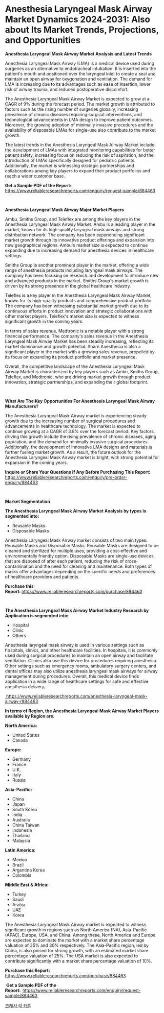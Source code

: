 <p><h1>Anesthesia Laryngeal Mask Airway Market Dynamics 2024-2031: Also about Its Market Trends, Projections, and Opportunities</h1></p><p><strong>Anesthesia Laryngeal Mask Airway Market Analysis and Latest Trends</strong></p>
<p><p>Anesthesia Laryngeal Mask Airway (LMA) is a medical device used during surgeries as an alternative to endotracheal intubation. It is inserted into the patient's mouth and positioned over the laryngeal inlet to create a seal and maintain an open airway for oxygenation and ventilation. The demand for LMA is increasing due to its advantages such as ease of insertion, lower risk of airway trauma, and reduced postoperative discomfort.</p><p>The Anesthesia Laryngeal Mask Airway Market is expected to grow at a CAGR of 9% during the forecast period. The market growth is attributed to factors such as the rising number of surgeries globally, increasing prevalence of chronic diseases requiring surgical interventions, and technological advancements in LMA design to improve patient outcomes. Moreover, the growing adoption of minimally invasive procedures and the availability of disposable LMAs for single-use also contribute to the market growth.</p><p>The latest trends in the Anesthesia Laryngeal Mask Airway Market include the development of LMAs with integrated monitoring capabilities for better patient safety, increasing focus on reducing the risk of aspiration, and the introduction of LMAs specifically designed for pediatric patients. Additionally, the market is witnessing strategic partnerships and collaborations among key players to expand their product portfolios and reach a wider customer base.</p></p>
<p><strong>Get a Sample PDF of the Report:&nbsp;</strong> <a href="https://www.reliableresearchreports.com/enquiry/request-sample/884463">https://www.reliableresearchreports.com/enquiry/request-sample/884463</a></p>
<p>&nbsp;</p>
<p><strong>Anesthesia Laryngeal Mask Airway Major Market Players</strong></p>
<p><p>Ambu, Smiths Group, and Teleflex are among the key players in the Anesthesia Laryngeal Mask Airway Market. Ambu is a leading player in the market, known for its high-quality laryngeal mask airways and strong distribution network. The company has been experiencing significant market growth through its innovative product offerings and expansion into new geographical regions. Ambu's market size is expected to continue expanding due to increasing demand for anesthesia devices in healthcare settings.</p><p>Smiths Group is another prominent player in the market, offering a wide range of anesthesia products including laryngeal mask airways. The company has been focusing on research and development to introduce new and advanced products in the market. Smiths Group's market growth is driven by its strong presence in the global healthcare industry.</p><p>Teleflex is a key player in the Anesthesia Laryngeal Mask Airway Market, known for its high-quality products and comprehensive product portfolio. The company has been witnessing substantial market growth due to its continuous efforts in product innovation and strategic collaborations with other market players. Teleflex's market size is expected to witness significant growth in the coming years.</p><p>In terms of sales revenue, Medtronic is a notable player with a strong financial performance. The company's sales revenue in the Anesthesia Laryngeal Mask Airway Market has been steadily increasing, reflecting its market dominance and growth potential. Sharn Anesthesia is also a significant player in the market with a growing sales revenue, propelled by its focus on expanding its product portfolio and market presence.</p><p>Overall, the competitive landscape of the Anesthesia Laryngeal Mask Airway Market is characterized by key players such as Ambu, Smiths Group, Teleflex, and Medtronic, who are driving market growth through product innovation, strategic partnerships, and expanding their global footprint.</p></p>
<p>&nbsp;</p>
<p><strong>What Are The Key Opportunities For Anesthesia Laryngeal Mask Airway Manufacturers?</strong></p>
<p><p>The Anesthesia Laryngeal Mask Airway market is experiencing steady growth due to the increasing number of surgical procedures and advancements in healthcare technology. The market is expected to continue growing at a CAGR of 3.8% over the forecast period. Key factors driving this growth include the rising prevalence of chronic diseases, aging population, and the demand for minimally invasive surgical procedures. Additionally, the development of innovative LMA designs and materials is further fueling market growth. As a result, the future outlook for the Anesthesia Laryngeal Mask Airway market is bright, with strong potential for expansion in the coming years.</p></p>
<p><strong>Inquire or Share Your Questions If Any Before Purchasing This Report:</strong> <a href="https://www.reliableresearchreports.com/enquiry/pre-order-enquiry/884463">https://www.reliableresearchreports.com/enquiry/pre-order-enquiry/884463</a></p>
<p>&nbsp;</p>
<p><strong>Market Segmentation</strong></p>
<p><strong>The Anesthesia Laryngeal Mask Airway Market Analysis by types is segmented into:</strong></p>
<p><ul><li>Reusable Masks</li><li>Disposable Masks</li></ul></p>
<p><p>Anesthesia Laryngeal Mask Airway market consists of two main types: Reusable Masks and Disposable Masks. Reusable Masks are designed to be cleaned and sterilized for multiple uses, providing a cost-effective and environmentally friendly option. Disposable Masks are single-use devices that are disposed of after each patient, reducing the risk of cross-contamination and the need for cleaning and maintenance. Both types of masks offer advantages depending on the specific needs and preferences of healthcare providers and patients.</p></p>
<p><strong>Purchase this Report:&nbsp;</strong><a href="https://www.reliableresearchreports.com/purchase/884463">https://www.reliableresearchreports.com/purchase/884463</a></p>
<p>&nbsp;</p>
<p><strong>The Anesthesia Laryngeal Mask Airway Market Industry Research by Application is segmented into:</strong></p>
<p><ul><li>Hospital</li><li>Clinic</li><li>Others</li></ul></p>
<p><p>Anesthesia laryngeal mask airway is used in various settings such as hospitals, clinics, and other healthcare facilities. In hospitals, it is commonly used during surgical procedures to maintain an open airway and facilitate ventilation. Clinics also use this device for procedures requiring anesthesia. Other settings such as emergency rooms, ambulatory surgery centers, and dental offices may also utilize anesthesia laryngeal mask airways for airway management during procedures. Overall, this medical device finds application in a wide range of healthcare settings for safe and effective anesthesia delivery.</p></p>
<p><a href="https://www.reliableresearchreports.com/anesthesia-laryngeal-mask-airway-r884463">&nbsp;https://www.reliableresearchreports.com/anesthesia-laryngeal-mask-airway-r884463</a></p>
<p><strong>In terms of Region, the Anesthesia Laryngeal Mask Airway Market Players available by Region are:</strong></p>
<p>
    <p> <strong> North America: </strong>
        <ul>
            <li>United States</li>
            <li>Canada</li>
        </ul>
        </p> 
    <p> <strong> Europe: </strong>
        <ul>
            <li>Germany</li>
            <li>France</li>
            <li>U.K.</li>
            <li>Italy</li>
            <li>Russia</li>
        </ul>
        </p> 
    <p> <strong> Asia-Pacific: </strong>
        <ul>
            <li>China</li>
            <li>Japan</li>
            <li>South Korea</li>
            <li>India</li>
            <li>Australia</li>
            <li>China Taiwan</li>
            <li>Indonesia</li>
            <li>Thailand</li>
            <li>Malaysia</li>
        </ul>
        </p> 
    <p> <strong> Latin America: </strong>
        <ul>
            <li>Mexico</li>
            <li>Brazil</li>
            <li>Argentina Korea</li>
            <li>Colombia</li>
        </ul>
        </p> 
    <p> <strong> Middle East & Africa: </strong>
        <ul>
            <li>Turkey</li>
            <li>Saudi</li>
            <li>Arabia</li>
            <li>UAE</li>
            <li>Korea</li>
        </ul>
    </p>
    </p>
<p><p>The Anesthesia Laryngeal Mask Airway market is expected to witness significant growth in regions such as North America (NA), Asia-Pacific (APAC), Europe, USA, and China. Among these, North America and Europe are expected to dominate the market with a market share percentage valuation of 35% and 30% respectively. The Asia-Pacific region, led by China, is also poised for strong growth, with an estimated market share percentage valuation of 25%. The USA market is also expected to contribute significantly with a market share percentage valuation of 10%.</p></p>
<p><strong>Purchase this Report: </strong><a href="https://www.reliableresearchreports.com/purchase/884463">https://www.reliableresearchreports.com/purchase/884463</a></p>
<p>&nbsp;<strong>Get a Sample PDF of the Report:&nbsp;&nbsp;</strong><a href="https://www.reliableresearchreports.com/enquiry/request-sample/884463">https://www.reliableresearchreports.com/enquiry/request-sample/884463</a></p>
<p><strong></strong></p>
<p><p><a href="https://github.com/sougarounis/Market-Research-Report-List-3/blob/main/810817846376.md">크래시 락 카톤</a></p></p>